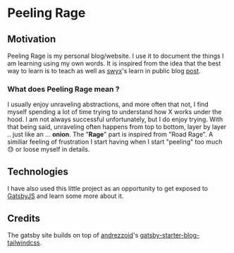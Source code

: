 # Peeling Rage

## Motivation

Peeling Rage is my personal blog/website. I use it to document the things I am learning using my own words. It is inspired from the idea that the best way to learn is to teach as well as [swyx](https://github.com/sw-yx)'s learn in public blog [post](https://www.swyx.io/writing/learn-in-public/).

### What does Peeling Rage mean ?

I usually enjoy unraveling abstractions, and more often that not, I find myself spending a lot of time trying to understand how X works under the hood. I am not always successful unfortunately, but I do enjoy trying. With that being said, unraveling often happens from top to bottom, layer by layer .. just like an ... **onion**. The "**Rage**" part is inspired from "Road Rage". A similiar feeling of frustration I start having when I start "peeling" too much 😓 or loose myself in details.

## Technologies

I have also used this little project as an opportunity to get exposed to [GatsbyJS](https://www.gatsbyjs.org/) and learn some more about it.

## Credits

The gatsby site builds on top of [andrezzoid](https://github.com/andrezzoid/)'s [gatsby-starter-blog-tailwindcss](https://www.gatsbyjs.org/starters/andrezzoid/gatsby-starter-blog-tailwindcss/).
